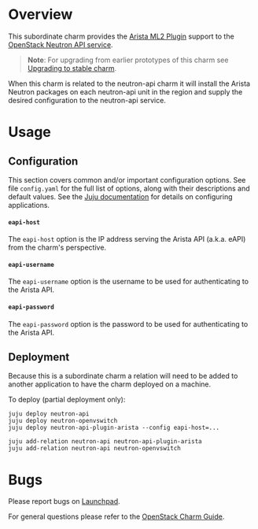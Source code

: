 # Overview

This subordinate charm provides the
[Arista ML2 Plugin][python-networking-arista] support to the
[OpenStack Neutron API service][charm-neutron-api].

> **Note**: For upgrading from earlier prototypes of this charm see
> [Upgrading to stable charm][upgrading-to-stable].

When this charm is related to the neutron-api charm it will install the Arista
Neutron packages on each neutron-api unit in the region and supply the desired
configuration to the neutron-api service.

# Usage

## Configuration

This section covers common and/or important configuration options. See file
`config.yaml` for the full list of options, along with their descriptions and
default values. See the [Juju documentation][juju-docs-config-apps] for details
on configuring applications.

#### `eapi-host`

The `eapi-host` option is the IP address serving the Arista API (a.k.a. eAPI)
from the charm's perspective.

#### `eapi-username`

The `eapi-username` option is the username to be used for authenticating to the
Arista API.

#### `eapi-password`

The `eapi-password` option is the password to be used for authenticating to the
Arista API.

## Deployment

Because this is a subordinate charm a relation will need to be added to another
application to have the charm deployed on a machine.

To deploy (partial deployment only):

    juju deploy neutron-api
    juju deploy neutron-openvswitch
    juju deploy neutron-api-plugin-arista --config eapi-host=...

    juju add-relation neutron-api neutron-api-plugin-arista
    juju add-relation neutron-api neutron-openvswitch

# Bugs

Please report bugs on [Launchpad][lp-bugs-neutron-arista].

For general questions please refer to the [OpenStack Charm Guide][cg].

<!-- LINKS -->

[charm-neutron-api]: https://jaas.ai/neutron-api
[cg]: https://docs.openstack.org/charm-guide
[python-networking-arista]: https://opendev.org/x/networking-arista
[lp-bugs-neutron-arista]: https://bugs.launchpad.net/charm-neutron-api-plugin-arista/+filebug
[juju-docs-config-apps]: https://juju.is/docs/configuring-applications
[upgrading-to-stable]: https://github.com/openstack/charm-neutron-api-plugin-arista/blob/master/docs/upgrading-to-stable.md
